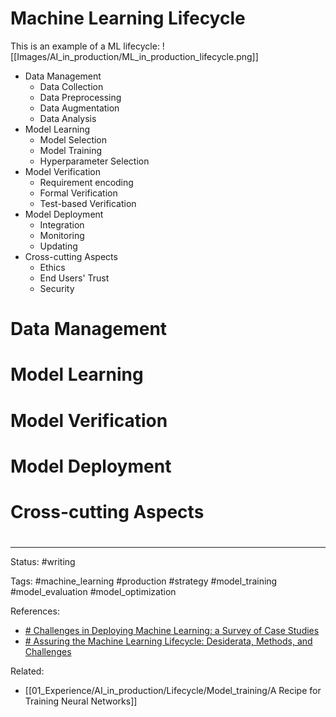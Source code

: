 # Machine Learning Lifecycle

This is an example of a ML lifecycle:
![[Images/AI_in_production/ML_in_production_lifecycle.png]]

- Data Management
	- Data Collection
	- Data Preprocessing
	- Data Augmentation
	- Data Analysis
- Model Learning
	- Model Selection
	- Model Training
	- Hyperparameter Selection
- Model Verification
	- Requirement encoding
	- Formal Verification
	- Test-based Verification
- Model Deployment
	- Integration
	- Monitoring
	- Updating
- Cross-cutting Aspects
	- Ethics
	- End Users' Trust
	- Security


# Data Management


# Model Learning

# Model Verification

# Model Deployment

# Cross-cutting Aspects


# 

---
Status: #writing

Tags: #machine_learning #production #strategy #model_training #model_evaluation #model_optimization 

References:
- [# Challenges in Deploying Machine Learning: a Survey of Case Studies](https://arxiv.org/abs/2011.09926)
- [# Assuring the Machine Learning Lifecycle: Desiderata, Methods, and Challenges](https://arxiv.org/abs/1905.04223)

Related:
- [[01_Experience/AI_in_production/Lifecycle/Model_training/A Recipe for Training Neural Networks]]
